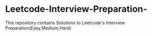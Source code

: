 # Leetcode-Interview-Preparation-
This repository contains Solutions to Leetcode's Interview Preparation(Easy,Medium,Hard)
